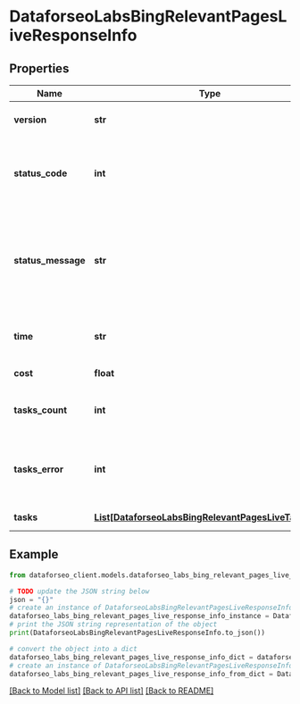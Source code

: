 # DataforseoLabsBingRelevantPagesLiveResponseInfo


## Properties

Name | Type | Description | Notes
------------ | ------------- | ------------- | -------------
**version** | **str** | the current version of the API | [optional] 
**status_code** | **int** | general status code you can find the full list of the response codes here | [optional] 
**status_message** | **str** | general informational message you can find the full list of general informational messages here | [optional] 
**time** | **str** | total execution time, seconds | [optional] 
**cost** | **float** | total tasks cost, USD | [optional] 
**tasks_count** | **int** | the number of tasks in the tasks array | [optional] 
**tasks_error** | **int** | the number of tasks in the tasks array returned with an error | [optional] 
**tasks** | [**List[DataforseoLabsBingRelevantPagesLiveTaskInfo]**](DataforseoLabsBingRelevantPagesLiveTaskInfo.md) | array of tasks | [optional] 

## Example

```python
from dataforseo_client.models.dataforseo_labs_bing_relevant_pages_live_response_info import DataforseoLabsBingRelevantPagesLiveResponseInfo

# TODO update the JSON string below
json = "{}"
# create an instance of DataforseoLabsBingRelevantPagesLiveResponseInfo from a JSON string
dataforseo_labs_bing_relevant_pages_live_response_info_instance = DataforseoLabsBingRelevantPagesLiveResponseInfo.from_json(json)
# print the JSON string representation of the object
print(DataforseoLabsBingRelevantPagesLiveResponseInfo.to_json())

# convert the object into a dict
dataforseo_labs_bing_relevant_pages_live_response_info_dict = dataforseo_labs_bing_relevant_pages_live_response_info_instance.to_dict()
# create an instance of DataforseoLabsBingRelevantPagesLiveResponseInfo from a dict
dataforseo_labs_bing_relevant_pages_live_response_info_from_dict = DataforseoLabsBingRelevantPagesLiveResponseInfo.from_dict(dataforseo_labs_bing_relevant_pages_live_response_info_dict)
```
[[Back to Model list]](../README.md#documentation-for-models) [[Back to API list]](../README.md#documentation-for-api-endpoints) [[Back to README]](../README.md)



